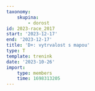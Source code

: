 ```yaml
---
taxonomy:
    skupina:
        - dorost
id: 2023-race_2017
start: '2023-12-17'
end: '2023-12-17'
title: 'D+: vytrvalost s mapou'
type: T
template: trenink
date: '2023-10-26'
import:
    type: members
    time: 1698313205
---
```


